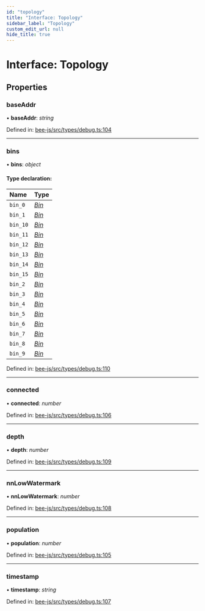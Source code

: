 ```yaml
---
id: "topology"
title: "Interface: Topology"
sidebar_label: "Topology"
custom_edit_url: null
hide_title: true
---
```


# Interface: Topology

## Properties

### baseAddr

• **baseAddr**: *string*

Defined in: [bee-js/src/types/debug.ts:104](https://github.com/ethersphere/bee-js/blob/9a547fe/src/types/debug.ts#L104)

___

### bins

• **bins**: *object*

#### Type declaration:

Name | Type |
:------ | :------ |
`bin_0` | [*Bin*](bin.md) |
`bin_1` | [*Bin*](bin.md) |
`bin_10` | [*Bin*](bin.md) |
`bin_11` | [*Bin*](bin.md) |
`bin_12` | [*Bin*](bin.md) |
`bin_13` | [*Bin*](bin.md) |
`bin_14` | [*Bin*](bin.md) |
`bin_15` | [*Bin*](bin.md) |
`bin_2` | [*Bin*](bin.md) |
`bin_3` | [*Bin*](bin.md) |
`bin_4` | [*Bin*](bin.md) |
`bin_5` | [*Bin*](bin.md) |
`bin_6` | [*Bin*](bin.md) |
`bin_7` | [*Bin*](bin.md) |
`bin_8` | [*Bin*](bin.md) |
`bin_9` | [*Bin*](bin.md) |

Defined in: [bee-js/src/types/debug.ts:110](https://github.com/ethersphere/bee-js/blob/9a547fe/src/types/debug.ts#L110)

___

### connected

• **connected**: *number*

Defined in: [bee-js/src/types/debug.ts:106](https://github.com/ethersphere/bee-js/blob/9a547fe/src/types/debug.ts#L106)

___

### depth

• **depth**: *number*

Defined in: [bee-js/src/types/debug.ts:109](https://github.com/ethersphere/bee-js/blob/9a547fe/src/types/debug.ts#L109)

___

### nnLowWatermark

• **nnLowWatermark**: *number*

Defined in: [bee-js/src/types/debug.ts:108](https://github.com/ethersphere/bee-js/blob/9a547fe/src/types/debug.ts#L108)

___

### population

• **population**: *number*

Defined in: [bee-js/src/types/debug.ts:105](https://github.com/ethersphere/bee-js/blob/9a547fe/src/types/debug.ts#L105)

___

### timestamp

• **timestamp**: *string*

Defined in: [bee-js/src/types/debug.ts:107](https://github.com/ethersphere/bee-js/blob/9a547fe/src/types/debug.ts#L107)
